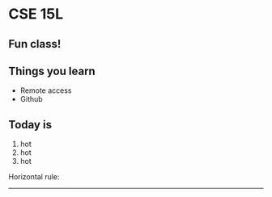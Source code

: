 # CSE 15L
## Fun class!
## Things you learn
* Remote access
* Github

## Today is 
1. hot
2. hot
3. hot

Horizontal rule:

---


